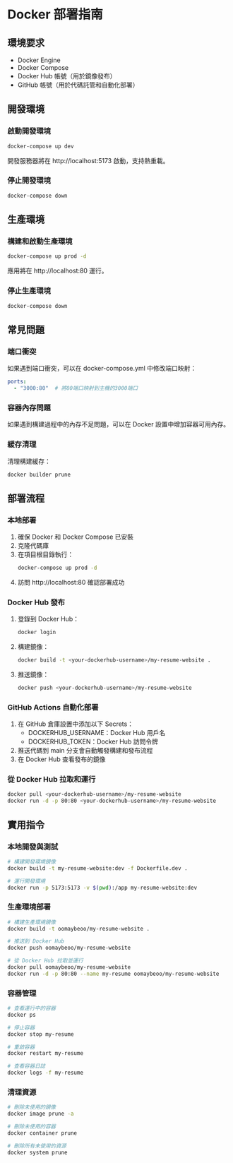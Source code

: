 # Docker 部署指南

## 環境要求
- Docker Engine
- Docker Compose
- Docker Hub 帳號（用於鏡像發布）
- GitHub 帳號（用於代碼託管和自動化部署）

## 開發環境

### 啟動開發環境
```bash
docker-compose up dev
```

開發服務器將在 http://localhost:5173 啟動，支持熱重載。

### 停止開發環境
```bash
docker-compose down
```

## 生產環境

### 構建和啟動生產環境
```bash
docker-compose up prod -d
```

應用將在 http://localhost:80 運行。

### 停止生產環境
```bash
docker-compose down
```

## 常見問題

### 端口衝突
如果遇到端口衝突，可以在 docker-compose.yml 中修改端口映射：
```yaml
ports:
  - "3000:80"  # 將80端口映射到主機的3000端口
```

### 容器內存問題
如果遇到構建過程中的內存不足問題，可以在 Docker 設置中增加容器可用內存。

### 緩存清理
清理構建緩存：
```bash
docker builder prune
```

## 部署流程

### 本地部署
1. 確保 Docker 和 Docker Compose 已安裝
2. 克隆代碼庫
3. 在項目根目錄執行：
   ```bash
   docker-compose up prod -d
   ```
4. 訪問 http://localhost:80 確認部署成功

### Docker Hub 發布
1. 登錄到 Docker Hub：
   ```bash
   docker login
   ```
2. 構建鏡像：
   ```bash
   docker build -t <your-dockerhub-username>/my-resume-website .
   ```
3. 推送鏡像：
   ```bash
   docker push <your-dockerhub-username>/my-resume-website
   ```

### GitHub Actions 自動化部署
1. 在 GitHub 倉庫設置中添加以下 Secrets：
   - DOCKERHUB_USERNAME：Docker Hub 用戶名
   - DOCKERHUB_TOKEN：Docker Hub 訪問令牌
2. 推送代碼到 main 分支會自動觸發構建和發布流程
3. 在 Docker Hub 查看發布的鏡像

### 從 Docker Hub 拉取和運行
```bash
docker pull <your-dockerhub-username>/my-resume-website
docker run -d -p 80:80 <your-dockerhub-username>/my-resume-website
```




## 實用指令

### 本地開發與測試
```bash
# 構建開發環境鏡像
docker build -t my-resume-website:dev -f Dockerfile.dev .

# 運行開發環境
docker run -p 5173:5173 -v $(pwd):/app my-resume-website:dev
```

### 生產環境部署
```bash
# 構建生產環境鏡像
docker build -t oomaybeoo/my-resume-website .

# 推送到 Docker Hub
docker push oomaybeoo/my-resume-website

# 從 Docker Hub 拉取並運行
docker pull oomaybeoo/my-resume-website
docker run -d -p 80:80 --name my-resume oomaybeoo/my-resume-website
```

### 容器管理
```bash
# 查看運行中的容器
docker ps

# 停止容器
docker stop my-resume

# 重啟容器
docker restart my-resume

# 查看容器日誌
docker logs -f my-resume
```

### 清理資源
```bash
# 刪除未使用的鏡像
docker image prune -a

# 刪除未使用的容器
docker container prune

# 刪除所有未使用的資源
docker system prune
```